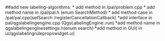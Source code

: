 ##add new labeling-algorithms:
    * add method in /pal/problem.cpp
    * add method name in /pal/pal.h (enum SearchMethod)
    * add method case in /pal/pal.cpp(setSearch /registerCancellationCallback)
    *add interface in pal/qgslabelingengine.cpp (QgsLabelingEngine::run)
    *add method name in qgslabelingenginesettings.h(enum search)
    *add method in GUI( in ui/qgslabelingrulepropswidget.ui)
